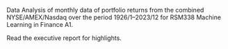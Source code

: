 Data Analysis of monthly data of portfolio returns from the combined NYSE/AMEX/Nasdaq over the period 1926/1–2023/12 for RSM338 Machine Learning in Finance A1.

Read the executive report for highlights.
